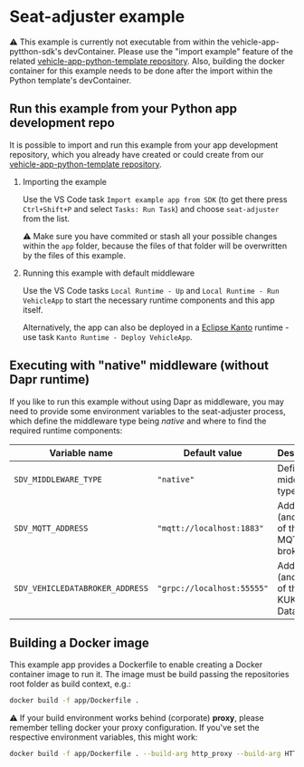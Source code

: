 # Seat-adjuster example

:warning: This example is currently not executable from within the vehicle-app-pytthon-sdk's devContainer. Please use the "import example" feature of the related [vehicle-app-python-template repository](https://github.com/eclipse-velocitas/vehicle-app-python-template). Also, building the docker container for this example needs to be done after the import within the Python template's devContainer.


## Run this example from your Python app development repo

It is possible to import and run this example from your app development repository, which you already have created or could create from our [vehicle-app-python-template repository](https://github.com/eclipse-velocitas/vehicle-app-python-template).

1. Importing the example

   Use the VS Code task `Import example app from SDK` (to get there press `Ctrl+Shift+P` and select `Tasks: Run Task`) and choose `seat-adjuster` from the list.

   :warning: Make sure you have commited or stash all your possible changes within the `app` folder, because the files of that folder will be overwritten by the files of this example.

2. Running this example with default middleware

   Use the VS Code tasks `Local Runtime - Up` and `Local Runtime - Run VehicleApp` to start the necessary runtime components and this app itself.

   Alternatively, the app can also be deployed in a [Eclipse Kanto](https://eclipse.dev/kanto) runtime - use task `Kanto Runtime - Deploy VehicleApp`.


## Executing with "native" middleware (without Dapr runtime)

If you like to run this example without using Dapr as middleware, you may need to provide some environment variables to the seat-adjuster process, which define the middleware type being _native_ and where to find the required runtime components:

| Variable name                   | Default value              | Description
|---------------------------------|----------------------------|-------------
| `SDV_MIDDLEWARE_TYPE`           | `"native"`                 | Defines the middleware type
| `SDV_MQTT_ADDRESS`              | `"mqtt://localhost:1883"`  | Address (and port) of the MQTT broker
| `SDV_VEHICLEDATABROKER_ADDRESS` | `"grpc://localhost:55555"` | Address (and port) of the KUKSA Data Broker


## Building a Docker image

This example app provides a Dockerfile to enable creating a Docker container image to run it.
The image must be build passing the repositories root folder as build context, e.g.:

``` bash
docker build -f app/Dockerfile .
```

:warning: If your build environment works behind (corporate) **proxy**, please remember telling docker your proxy configuration.
If you've set the respective environment variables, this might work:

``` bash
docker build -f app/Dockerfile . --build-arg http_proxy --build-arg HTTP_PROXY --build-arg https_proxy --build-arg HTTPS_PROXY --build-arg no_proxy --build-arg NO_PROXY
```
